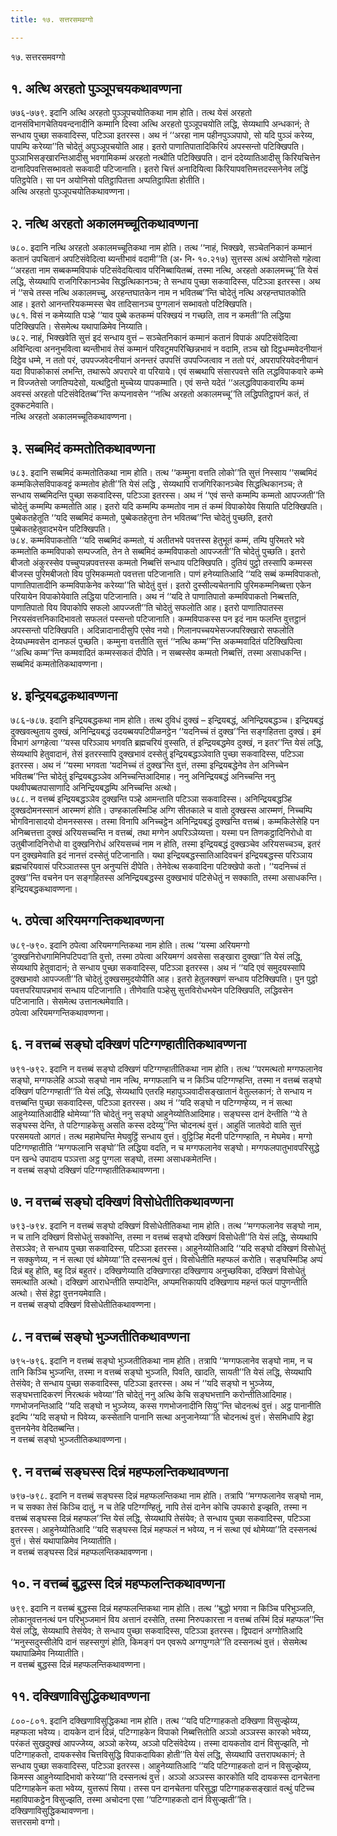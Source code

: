 ```yaml
---
title: १७. सत्तरसमवग्गो

---
```

१७. सत्तरसमवग्गो  


## १. अत्थि अरहतो पुञ्ञूपचयकथावण्णना

७७६-७७९. इदानि अत्थि अरहतो पुञ्ञूपचयोतिकथा नाम होति। तत्थ येसं अरहतो दानसंविभागचेतियवन्दनादीनि कम्मानि दिस्वा अत्थि अरहतो पुञ्ञूपचयोति लद्धि, सेय्यथापि अन्धकानं; ते सन्धाय पुच्छा सकवादिस्स, पटिञ्ञा इतरस्स। अथ नं ‘‘अरहा नाम पहीनपुञ्ञपापो, सो यदि पुञ्ञं करेय्य, पापम्पि करेय्या’’ति चोदेतुं अपुञ्ञूपचयोति आह। इतरो पाणातिपातादिकिरियं अपस्सन्तो पटिक्खिपति। पुञ्ञाभिसङ्खारन्तिआदीसु भवगामिकम्मं अरहतो नत्थीति पटिक्खिपति। दानं ददेय्यातिआदीसु किरियचित्तेन दानादिपवत्तिसब्भावतो सकवादी पटिजानाति। इतरो चित्तं अनादियित्वा किरियापवत्तिमत्तदस्सनेनेव लद्धिं पतिट्ठपेति। सा पन अयोनिसो पतिट्ठापितत्ता अप्पतिट्ठापिता होतीति।  
अत्थि अरहतो पुञ्ञूपचयोतिकथावण्णना।  


## २. नत्थि अरहतो अकालमच्चूतिकथावण्णना

७८०. इदानि नत्थि अरहतो अकालमच्चूतिकथा नाम होति। तत्थ ‘‘नाहं, भिक्खवे, सञ्चेतनिकानं कम्मानं कतानं उपचितानं अपटिसंवेदित्वा ब्यन्तीभावं वदामी’’ति (अ॰ नि॰ १०.२१७) सुत्तस्स अत्थं अयोनिसो गहेत्वा ‘‘अरहता नाम सब्बकम्मविपाकं पटिसंवेदयित्वाव परिनिब्बायितब्बं, तस्मा नत्थि, अरहतो अकालमच्चू’’ति येसं लद्धि, सेय्यथापि राजगिरिकानञ्चेव सिद्धत्थिकानञ्च; ते सन्धाय पुच्छा सकवादिस्स, पटिञ्ञा इतरस्स। अथ नं ‘‘सचे तस्स नत्थि अकालमच्चु, अरहन्तघातकेन नाम न भवितब्ब’’न्ति चोदेतुं नत्थि अरहन्तघातकोति आह। इतरो आनन्तरियकम्मस्स चेव तादिसानञ्च पुग्गलानं सब्भावतो पटिक्खिपति।  
७८१. विसं न कमेय्याति पञ्हे ‘‘याव पुब्बे कतकम्मं परिक्खयं न गच्छति, ताव न कमती’’ति लद्धिया पटिक्खिपति। सेसमेत्थ यथापाळिमेव निय्याति।  
७८२. नाहं, भिक्खवेति सुत्तं इदं सन्धाय वुत्तं – सञ्चेतनिकानं कम्मानं कतानं विपाकं अपटिसंवेदित्वा अविन्दित्वा अननुभवित्वा ब्यन्तीभावं तेसं कम्मानं परिवटुमपरिच्छिन्नभावं न वदामि, तञ्च खो दिट्ठधम्मवेदनीयानं दिट्ठेव धम्मे, न ततो परं, उपपज्जवेदनीयानं अनन्तरं उपपत्तिं उपपज्जित्वाव न ततो परं, अपरापरियवेदनीयानं यदा विपाकोकासं लभन्ति, तथारूपे अपरापरे वा परियाये। एवं सब्बथापि संसारपवत्ते सति लद्धविपाकवारे कम्मे न विज्जतेसो जगतिप्पदेसो, यत्थट्ठितो मुच्चेय्य पापकम्माति। एवं सन्ते यदेतं ‘‘अलद्धविपाकवारम्पि कम्मं अवस्सं अरहतो पटिसंवेदितब्ब’’न्ति कप्पनावसेन ‘‘नत्थि अरहतो अकालमच्चू’’ति लद्धिपतिट्ठापनं कतं, तं दुक्कटमेवाति।  
नत्थि अरहतो अकालमच्चूतिकथावण्णना।  


## ३. सब्बमिदं कम्मतोतिकथावण्णना

७८३. इदानि सब्बमिदं कम्मतोतिकथा नाम होति। तत्थ ‘‘कम्मुना वत्तति लोको’’ति सुत्तं निस्साय ‘‘सब्बमिदं कम्मकिलेसविपाकवट्टं कम्मतोव होती’’ति येसं लद्धि , सेय्यथापि राजगिरिकानञ्चेव सिद्धत्थिकानञ्च; ते सन्धाय सब्बमिदन्ति पुच्छा सकवादिस्स, पटिञ्ञा इतरस्स। अथ नं ‘‘एवं सन्ते कम्मम्पि कम्मतो आपज्जती’’ति चोदेतुं कम्मम्पि कम्मतोति आह। इतरो यदि कम्मम्पि कम्मतोव नाम तं कम्मं विपाकोयेव सियाति पटिक्खिपति। पुब्बेकतहेतूति ‘‘यदि सब्बमिदं कम्मतो, पुब्बेकतहेतुना तेन भवितब्ब’’न्ति चोदेतुं पुच्छति, इतरो पुब्बेकतहेतुवादभयेन पटिक्खिपति।  
७८४. कम्मविपाकतोति ‘‘यदि सब्बमिदं कम्मतो, यं अतीतभवे पवत्तस्स हेतुभूतं कम्मं, तम्पि पुरिमतरे भवे कम्मतोति कम्मविपाको सम्पज्जति, तेन ते सब्बमिदं कम्मविपाकतो आपज्जती’’ति चोदेतुं पुच्छति। इतरो बीजतो अंकुरस्सेव पच्चुप्पन्नपवत्तस्स कम्मतो निब्बत्तिं सन्धाय पटिक्खिपति। दुतियं पुट्ठो तस्सापि कम्मस्स बीजस्स पुरिमबीजतो विय पुरिमकम्मतो पवत्तत्ता पटिजानाति। पाणं हनेय्यातिआदि ‘‘यदि सब्बं कम्मविपाकतो, पाणातिपातादीनि कम्मविपाकेनेव करेय्या’’ति चोदेतुं वुत्तं। इतरो दुस्सील्यचेतनापि पुरिमकम्मनिब्बत्ता एकेन परियायेन विपाकोयेवाति लद्धिया पटिजानाति। अथ नं ‘‘यदि ते पाणातिपातो कम्मविपाकतो निब्बत्तति, पाणातिपातो विय विपाकोपि सफलो आपज्जती’’ति चोदेतुं सफलोति आह। इतरो पाणातिपातस्स निरयसंवत्तनिकादिभावतो सफलतं पस्सन्तो पटिजानाति। कम्मविपाकस्स पन इदं नाम फलन्ति वुत्तट्ठानं अपस्सन्तो पटिक्खिपति। अदिन्नादानादीसुपि एसेव नयो। गिलानपच्चयभेसज्जपरिक्खारो सफलोति देय्यधम्मवसेन दानफलं पुच्छति। कम्मुना वत्ततीति सुत्तं ‘‘नत्थि कम्म’’न्ति अकम्मवादितं पटिक्खिपित्वा ‘‘अत्थि कम्म’’न्ति कम्मवादितं कम्मस्सकतं दीपेति। न सब्बस्सेव कम्मतो निब्बत्तिं, तस्मा असाधकन्ति।  
सब्बमिदं कम्मतोतिकथावण्णना।  


## ४. इन्द्रियबद्धकथावण्णना

७८६-७८७. इदानि इन्द्रियबद्धकथा नाम होति। तत्थ दुविधं दुक्खं – इन्द्रियबद्धं, अनिन्द्रियबद्धञ्च। इन्द्रियबद्धं दुक्खवत्थुताय दुक्खं, अनिन्द्रियबद्धं उदयब्बयपटिपीळनट्ठेन ‘‘यदनिच्चं तं दुक्ख’’न्ति सङ्गहितत्ता दुक्खं। इमं विभागं अग्गहेत्वा ‘‘यस्स परिञ्ञाय भगवति ब्रह्मचरियं वुस्सति, तं इन्द्रियबद्धमेव दुक्खं, न इतर’’न्ति येसं लद्धि, सेय्यथापि हेतुवादानं, तेसं इतरस्सापि दुक्खभावं दस्सेतुं इन्द्रियबद्धञ्ञेवाति पुच्छा सकवादिस्स, पटिञ्ञा इतरस्स। अथ नं ‘‘यस्मा भगवता ‘यदनिच्चं तं दुक्ख’न्ति वुत्तं, तस्मा इन्द्रियबद्धेनेव तेन अनिच्चेन भवितब्ब’’न्ति चोदेतुं इन्द्रियबद्धञ्ञेव अनिच्चन्तिआदिमाह। ननु अनिन्द्रियबद्धं अनिच्चन्ति ननु पथवीपब्बतपासाणादि अनिन्द्रियबद्धम्पि अनिच्चन्ति अत्थो।  
७८८. न वत्तब्बं इन्द्रियबद्धञ्ञेव दुक्खन्ति पञ्हे आमन्ताति पटिञ्ञा सकवादिस्स। अनिन्द्रियबद्धञ्हि दुक्खदोमनस्सानं आरम्मणं होति। उण्हकालस्मिञ्हि अग्गि सीतकाले च वातो दुक्खस्स आरम्मणं, निच्चम्पि भोगविनासादयो दोमनस्सस्स। तस्मा विनापि अनिच्चट्ठेन अनिन्द्रियबद्धं दुक्खन्ति वत्तब्बं। कम्मकिलेसेहि पन अनिब्बत्तत्ता दुक्खं अरियसच्चन्ति न वत्तब्बं, तथा मग्गेन अपरिञ्ञेय्यत्ता। यस्मा पन तिणकट्ठादिनिरोधो वा उतुबीजादिनिरोधो वा दुक्खनिरोधं अरियसच्चं नाम न होति, तस्मा इन्द्रियबद्धं दुक्खञ्चेव अरियसच्चञ्च, इतरं पन दुक्खमेवाति इदं नानत्तं दस्सेतुं पटिजानाति। यथा इन्द्रियबद्धस्सातिआदिवचनं इन्द्रियबद्धस्स परिञ्ञाय ब्रह्मचरियवासं परिञ्ञातस्स पुन अनुप्पत्तिं दीपेति। तेनेवेत्थ सकवादिना पटिक्खेपो कतो। ‘‘यदनिच्चं तं दुक्ख’’न्ति वचनेन पन सङ्गहितस्स अनिन्द्रियबद्धस्स दुक्खभावं पटिसेधेतुं न सक्काति, तस्मा असाधकन्ति।  
इन्द्रियबद्धकथावण्णना।  


## ५. ठपेत्वा अरियमग्गन्तिकथावण्णना

७८९-७९०. इदानि ठपेत्वा अरियमग्गन्तिकथा नाम होति। तत्थ ‘‘यस्मा अरियमग्गो ‘दुक्खनिरोधगामिनिपटिपदा’ति वुत्तो, तस्मा ठपेत्वा अरियमग्गं अवसेसा सङ्खारा दुक्खा’’ति येसं लद्धि, सेय्यथापि हेतुवादानं; ते सन्धाय पुच्छा सकवादिस्स, पटिञ्ञा इतरस्स। अथ नं ‘‘यदि एवं समुदयस्सापि दुक्खभावो आपज्जती’’ति चोदेतुं दुक्खसमुदयोपीति आह। इतरो हेतुलक्खणं सन्धाय पटिक्खिपति। पुन पुट्ठो पवत्तपरियापन्नभावं सन्धाय पटिजानाति। तीणेवाति पञ्हेसु सुत्तविरोधभयेन पटिक्खिपति, लद्धिवसेन पटिजानाति। सेसमेत्थ उत्तानत्थमेवाति।  
ठपेत्वा अरियमग्गन्तिकथावण्णना।  


## ६. न वत्तब्बं सङ्घो दक्खिणं पटिग्गण्हातीतिकथावण्णना

७९१-७९२. इदानि न वत्तब्बं सङ्घो दक्खिणं पटिग्गण्हातीतिकथा नाम होति। तत्थ ‘‘परमत्थतो मग्गफलानेव सङ्घो, मग्गफलेहि अञ्ञो सङ्घो नाम नत्थि, मग्गफलानि च न किञ्चि पटिग्गण्हन्ति, तस्मा न वत्तब्बं सङ्घो दक्खिणं पटिग्गण्हाती’’ति येसं लद्धि, सेय्यथापि एतरहि महापुञ्ञवादीसङ्खातानं वेतुल्लकानं; ते सन्धाय न वत्तब्बन्ति पुच्छा सकवादिस्स, पटिञ्ञा इतरस्स। अथ नं ‘‘यदि सङ्घो न पटिग्गण्हेय्य, न नं सत्था आहुनेय्यातिआदीहि थोमेय्या’’ति चोदेतुं ननु सङ्घो आहुनेय्योतिआदिमाह। सङ्घस्स दानं देन्तीति ‘‘ये ते सङ्घस्स देन्ति, ते पटिग्गाहकेसु असति कस्स ददेय्यु’’न्ति चोदनत्थं वुत्तं। आहुतिं जातवेदो वाति सुत्तं परसमयतो आगतं। तत्थ महामेघन्ति मेघवुट्ठिं सन्धाय वुत्तं। वुट्ठिञ्हि मेदनी पटिग्गण्हाति, न मेघमेव। मग्गो पटिग्गण्हातीति ‘‘मग्गफलानि सङ्घो’’ति लद्धिया वदति, न च मग्गफलानेव सङ्घो। मग्गफलपातुभावपरिसुद्धे पन खन्धे उपादाय पञ्ञत्ता अट्ठ पुग्गला सङ्घो, तस्मा असाधकमेतन्ति।  
न वत्तब्बं सङ्घो दक्खिणं पटिग्गण्हातीतिकथावण्णना।  


## ७. न वत्तब्बं सङ्घो दक्खिणं विसोधेतीतिकथावण्णना

७९३-७९४. इदानि न वत्तब्बं सङ्घो दक्खिणं विसोधेतीतिकथा नाम होति। तत्थ ‘‘मग्गफलानेव सङ्घो नाम, न च तानि दक्खिणं विसोधेतुं सक्कोन्ति, तस्मा न वत्तब्बं सङ्घो दक्खिणं विसोधेती’’ति येसं लद्धि, सेय्यथापि तेसञ्ञेव; ते सन्धाय पुच्छा सकवादिस्स, पटिञ्ञा इतरस्स। आहुनेय्योतिआदि ‘‘यदि सङ्घो दक्खिणं विसोधेतुं न सक्कुणेय्य, न नं सत्था एवं थोमेय्या’’ति दस्सनत्थं वुत्तं। विसोधेतीति महप्फलं करोति। सङ्घस्मिञ्हि अप्पं दिन्नं बहु होति, बहु दिन्नं बहुतरं। दक्खिणेय्याति दक्खिणारहा दक्खिणाय अनुच्छविका, दक्खिणं विसोधेतुं समत्थाति अत्थो। दक्खिणं आराधेन्तीति सम्पादेन्ति, अप्पमत्तिकायपि दक्खिणाय महन्तं फलं पापुणन्तीति अत्थो। सेसं हेट्ठा वुत्तनयमेवाति।  
न वत्तब्बं सङ्घो दक्खिणं विसोधेतीतिकथावण्णना।  


## ८. न वत्तब्बं सङ्घो भुञ्जतीतिकथावण्णना

७९५-७९६. इदानि न वत्तब्बं सङ्घो भुञ्जतीतिकथा नाम होति। तत्रापि ‘‘मग्गफलानेव सङ्घो नाम, न च तानि किञ्चि भुञ्जन्ति, तस्मा न वत्तब्बं सङ्घो भुञ्जति, पिवति, खादति, सायती’’ति येसं लद्धि, सेय्यथापि तेसंयेव; ते सन्धाय पुच्छा सकवादिस्स, पटिञ्ञा इतरस्स। अथ नं ‘‘यदि सङ्घो न भुञ्जेय्य, सङ्घभत्तादिकरणं निरत्थकं भवेय्या’’ति चोदेतुं ननु अत्थि केचि सङ्घभत्तानि करोन्तीतिआदिमाह। गणभोजनन्तिआदि ‘‘यदि सङ्घो न भुञ्जेय्य, कस्स गणभोजनादीनि सियु’’न्ति चोदनत्थं वुत्तं। अट्ठ पानानीति इदम्पि ‘‘यदि सङ्घो न पिवेय्य, कस्सेतानि पानानि सत्था अनुजानेय्या’’ति चोदनत्थं वुत्तं। सेसमिधापि हेट्ठा वुत्तनयेनेव वेदितब्बन्ति।  
न वत्तब्बं सङ्घो भुञ्जतीतिकथावण्णना।  


## ९. न वत्तब्बं सङ्घस्स दिन्नं महप्फलन्तिकथावण्णना

७९७-७९८. इदानि न वत्तब्बं सङ्घस्स दिन्नं महप्फलन्तिकथा नाम होति। तत्रापि ‘‘मग्गफलानेव सङ्घो नाम, न च सक्का तेसं किञ्चि दातुं, न च तेहि पटिग्गण्हितुं, नापि तेसं दानेन कोचि उपकारो इज्झति, तस्मा न वत्तब्बं सङ्घस्स दिन्नं महप्फल’’न्ति येसं लद्धि, सेय्यथापि तेसंयेव; ते सन्धाय पुच्छा सकवादिस्स, पटिञ्ञा इतरस्स। आहुनेय्योतिआदि ‘‘यदि सङ्घस्स दिन्नं महप्फलं न भवेय्य, न नं सत्था एवं थोमेय्या’’ति दस्सनत्थं वुत्तं। सेसं यथापाळिमेव निय्यातीति।  
न वत्तब्बं सङ्घस्स दिन्नं महप्फलन्तिकथावण्णना।  


## १०. न वत्तब्बं बुद्धस्स दिन्नं महप्फलन्तिकथावण्णना

७९९. इदानि न वत्तब्बं बुद्धस्स दिन्नं महप्फलन्तिकथा नाम होति। तत्थ ‘‘बुद्धो भगवा न किञ्चि परिभुञ्जति, लोकानुवत्तनत्थं पन परिभुञ्जमानं विय अत्तानं दस्सेति, तस्मा निरुपकारत्ता न वत्तब्बं तस्मिं दिन्नं महप्फल’’न्ति येसं लद्धि, सेय्यथापि तेसंयेव; ते सन्धाय पुच्छा सकवादिस्स, पटिञ्ञा इतरस्स। द्विपदानं अग्गोतिआदि ‘‘मनुस्सदुस्सीलेपि दानं सहस्सगुणं होति, किमङ्गं पन एवरूपे अग्गपुग्गले’’ति दस्सनत्थं वुत्तं। सेसमेत्थ यथापाळिमेव निय्यातीति।  
न वत्तब्बं बुद्धस्स दिन्नं महप्फलन्तिकथावण्णना।  


## ११. दक्खिणाविसुद्धिकथावण्णना

८००-८०१. इदानि दक्खिणाविसुद्धिकथा नाम होति। तत्थ ‘‘यदि पटिग्गाहकतो दक्खिणा विसुज्झेय्य, महप्फला भवेय्य। दायकेन दानं दिन्नं, पटिग्गाहकेन विपाको निब्बत्तितोति अञ्ञो अञ्ञस्स कारको भवेय्य, परंकतं सुखदुक्खं आपज्जेय्य, अञ्ञो करेय्य, अञ्ञो पटिसंवेदेय्य। तस्मा दायकतोव दानं विसुज्झति, नो पटिग्गाहकतो, दायकस्सेव चित्तविसुद्धि विपाकदायिका होती’’ति येसं लद्धि, सेय्यथापि उत्तरापथकानं; ते सन्धाय पुच्छा सकवादिस्स, पटिञ्ञा इतरस्स। आहुनेय्यातिआदि ‘‘यदि पटिग्गाहकतो दानं न विसुज्झेय्य, किमस्स आहुनेय्यादिभावो करेय्या’’ति दस्सनत्थं वुत्तं। अञ्ञो अञ्ञस्स कारकोति यदि दायकस्स दानचेतना पटिग्गाहकेन कता भवेय्य, युत्तरूपं सिया। तस्स पन दानचेतना परिसुद्धा पटिग्गाहकसङ्खातं वत्थुं पटिच्च महाविपाकट्ठेन विसुज्झति, तस्मा अचोदना एसा ‘‘पटिग्गाहकतो दानं विसुज्झती’’ति।  
दक्खिणाविसुद्धिकथावण्णना।  
सत्तरसमो वग्गो।  